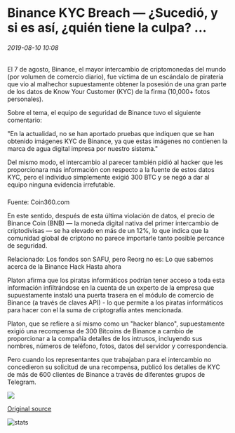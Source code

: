# Binance KYC Breach — ¿Sucedió, y si es así, ¿quién tiene la culpa? ...

###### 2019-08-10 10:08

El 7 de agosto, Binance, el mayor intercambio de criptomonedas del mundo (por volumen de comercio diario), fue víctima de un escándalo de piratería que vio al malhechor supuestamente obtener la posesión de una gran parte de los datos de Know Your Customer (KYC) de la firma (10,000+ fotos personales).

Sobre el tema, el equipo de seguridad de Binance tuvo el siguiente comentario:

"En la actualidad, no se han aportado pruebas que indiquen que se han obtenido imágenes KYC de Binance, ya que estas imágenes no contienen la marca de agua digital impresa por nuestro sistema."

Del mismo modo, el intercambio al parecer también pidió al hacker que les proporcionara más información con respecto a la fuente de estos datos KYC, pero el individuo simplemente exigió 300 BTC y se negó a dar al equipo ninguna evidencia irrefutable.

###

Fuente: Coin360.com

En este sentido, después de esta última violación de datos, el precio de Binance Coin (BNB) — la moneda digital nativa del primer intercambio de criptodivisas — se ha elevado en más de un 12%, lo que indica que la comunidad global de criptono no parece importarle tanto posible percance de seguridad.

Relacionado: Los fondos son SAFU, pero Reorg no es: Lo que sabemos acerca de la Binance Hack Hasta ahora

Platon afirma que los piratas informáticos podrían tener acceso a toda esta información infiltrándose en la cuenta de un experto de la empresa que supuestamente instaló una puerta trasera en el módulo de comercio de Binance (a través de claves API) - lo que permite a los piratas informáticos para hacer con el la suma de criptografía antes mencionada.

Platon, que se refiere a sí mismo como un "hacker blanco", supuestamente exigió una recompensa de 300 Bitcoins de Binance a cambio de proporcionar a la compañía detalles de los intrusos, incluyendo sus nombres, números de teléfono, fotos, datos del servidor y correspondencia.

Pero cuando los representantes que trabajaban para el intercambio no concedieron su solicitud de una recompensa, publicó los detalles de KYC de más de 600 clientes de Binance a través de diferentes grupos de Telegram.

![](https://s3.cointelegraph.com/storage/uploads/view/a584a61bb1ab4a89140db2786bde1d40.jpeg)

[Original source](https://cointelegraph.com/news/binance-kyc-breach-did-it-happen-and-if-so-whos-to-blame)

![stats](https://c.statcounter.com/11760860/0/a89fa40b/1/ "stats")